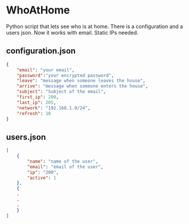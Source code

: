 # WhoAtHome 
Python script that lets see who is at home. There is a configuration and a users json. Now it works with email. Static IPs needed.

## configuration.json
```json
{
    "email": "your email",
    "password":"your encrypted password",
    "leave": "message when someone leaves the house",
    "arrive": "message when someone enters the house",
    "subject": "Subject of the email",
    "first_ip": 200, 
    "last_ip": 205,
    "network": "192.168.1.0/24",
    "refresh": 10
}
```

## users.json
```json
[
    {
        "name": "name of the user",
        "email": "email of the user",
        "ip": "200",
        "active": 1
    },
    {
    .
    .
    .
    }
]
```